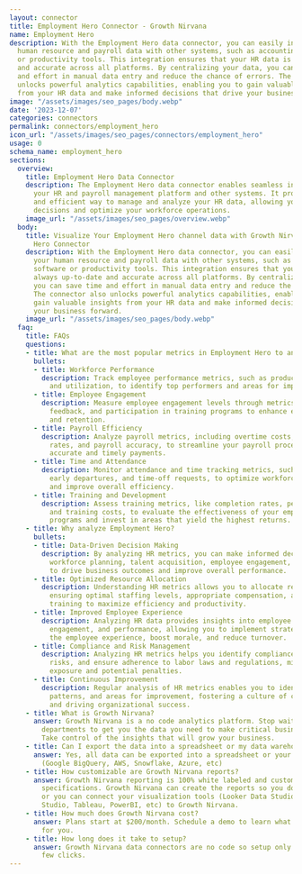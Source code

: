 ```yaml
---
layout: connector
title: Employment Hero Connector - Growth Nirvana
name: Employment Hero
description: With the Employment Hero data connector, you can easily integrate your
  human resource and payroll data with other systems, such as accounting software
  or productivity tools. This integration ensures that your HR data is always up-to-date
  and accurate across all platforms. By centralizing your data, you can save time
  and effort in manual data entry and reduce the chance of errors. The connector also
  unlocks powerful analytics capabilities, enabling you to gain valuable insights
  from your HR data and make informed decisions that drive your business forward.
image: "/assets/images/seo_pages/body.webp"
date: '2023-12-07'
categories: connectors
permalink: connectors/employment_hero
icon_url: "/assets/images/seo_pages/connectors/employment_hero"
usage: 0
schema_name: employment_hero
sections:
  overview:
    title: Employment Hero Data Connector
    description: The Employment Hero data connector enables seamless integration between
      your HR and payroll management platform and other systems. It provides a streamlined
      and efficient way to manage and analyze your HR data, allowing you to make data-driven
      decisions and optimize your workforce operations.
    image_url: "/assets/images/seo_pages/overview.webp"
  body:
    title: Visualize Your Employment Hero channel data with Growth Nirvana's Employment
      Hero Connector
    description: With the Employment Hero data connector, you can easily integrate
      your human resource and payroll data with other systems, such as accounting
      software or productivity tools. This integration ensures that your HR data is
      always up-to-date and accurate across all platforms. By centralizing your data,
      you can save time and effort in manual data entry and reduce the chance of errors.
      The connector also unlocks powerful analytics capabilities, enabling you to
      gain valuable insights from your HR data and make informed decisions that drive
      your business forward.
    image_url: "/assets/images/seo_pages/body.webp"
  faq:
    title: FAQs
    questions:
    - title: What are the most popular metrics in Employment Hero to analyze?
      bullets:
      - title: Workforce Performance
        description: Track employee performance metrics, such as productivity, attendance,
          and utilization, to identify top performers and areas for improvement.
      - title: Employee Engagement
        description: Measure employee engagement levels through metrics like satisfaction,
          feedback, and participation in training programs to enhance employee satisfaction
          and retention.
      - title: Payroll Efficiency
        description: Analyze payroll metrics, including overtime costs, average pay
          rates, and payroll accuracy, to streamline your payroll process and ensure
          accurate and timely payments.
      - title: Time and Attendance
        description: Monitor attendance and time tracking metrics, such as late arrivals,
          early departures, and time-off requests, to optimize workforce planning
          and improve overall efficiency.
      - title: Training and Development
        description: Assess training metrics, like completion rates, performance improvements,
          and training costs, to evaluate the effectiveness of your employee development
          programs and invest in areas that yield the highest returns.
    - title: Why analyze Employment Hero?
      bullets:
      - title: Data-Driven Decision Making
        description: By analyzing HR metrics, you can make informed decisions regarding
          workforce planning, talent acquisition, employee engagement, and training
          to drive business outcomes and improve overall performance.
      - title: Optimized Resource Allocation
        description: Understanding HR metrics allows you to allocate resources effectively,
          ensuring optimal staffing levels, appropriate compensation, and targeted
          training to maximize efficiency and productivity.
      - title: Improved Employee Experience
        description: Analyzing HR data provides insights into employee satisfaction,
          engagement, and performance, allowing you to implement strategies to enhance
          the employee experience, boost morale, and reduce turnover.
      - title: Compliance and Risk Management
        description: Analyzing HR metrics helps you identify compliance gaps, manage
          risks, and ensure adherence to labor laws and regulations, minimizing legal
          exposure and potential penalties.
      - title: Continuous Improvement
        description: Regular analysis of HR metrics enables you to identify trends,
          patterns, and areas for improvement, fostering a culture of continuous improvement
          and driving organizational success.
    - title: What is Growth Nirvana?
      answer: Growth Nirvana is a no code analytics platform. Stop waiting for other
        departments to get you the data you need to make critical business decisions.
        Take control of the insights that will grow your business.
    - title: Can I export the data into a spreadsheet or my data warehouse?
      answer: Yes, all data can be exported into a spreadsheet or your data warehouse
        (Google BigQuery, AWS, Snowflake, Azure, etc)
    - title: How customizable are Growth Nirvana reports?
      answer: Growth Nirvana reporting is 100% white labeled and customized to your
        specifications. Growth Nirvana can create the reports so you don’t have to
        or you can connect your visualization tools (Looker Data Studio/Google Data
        Studio, Tableau, PowerBI, etc) to Growth Nirvana.
    - title: How much does Growth Nirvana cost?
      answer: Plans start at $200/month. Schedule a demo to learn what plan is best
        for you.
    - title: How long does it take to setup?
      answer: Growth Nirvana data connectors are no code so setup only requires a
        few clicks.
---
```


